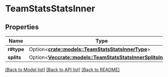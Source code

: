 # TeamStatsStatsInner

## Properties

Name | Type | Description | Notes
------------ | ------------- | ------------- | -------------
**r#type** | Option<[**crate::models::TeamStatsStatsInnerType**](TeamStats_stats_inner_type.md)> |  | [optional]
**splits** | Option<[**Vec<crate::models::TeamStatsStatsInnerSplitsInner>**](TeamStats_stats_inner_splits_inner.md)> |  | [optional]

[[Back to Model list]](../README.md#documentation-for-models) [[Back to API list]](../README.md#documentation-for-api-endpoints) [[Back to README]](../README.md)


